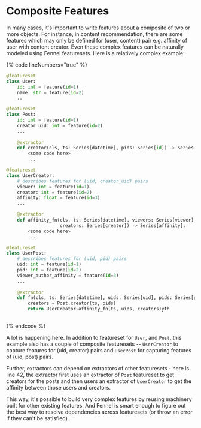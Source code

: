 # Composite Features

In many cases, it's important to write features about a composite of two or more objects. For instance, in content recommendation, there are some features which may only be defined for (user, content) pair e.g. affinity of user with content creator. Even these complex features can be naturally modeled using Fennel featuresets. Here is a relatively complex example:

{% code lineNumbers="true" %}
```python
@featureset
class User:
    id: int = feature(id=1)
    name: str = feature(id=2)
    ..

@featureset
class Post:
    id: int = feature(id=1)
    creator_uid: int = feature(id=2)    
    ...
    
    @extractor
    def creator(cls, ts: Series[datetime], pids: Series[id]) -> Series[creator_uid]:
        <some code here>
        ...

@featureset
class UserCreator:
    # describes features for (uid, creator_uid) pairs
    viewer: int = feature(id=1)
    creator: int = feature(id=2)
    affinity: float = feature(id=3)
    ...

    @extractor
    def affinity_fn(cls, ts: Series[datetime], viewers: Series[viewer], 
                    creators: Series[creator]) -> Series[affinity]:
        <some code here>
        ...

@featureset
class UserPost:
    # describes features for (uid, pid) pairs
    uid: int = feature(id=1)
    pid: int = feature(id=2)
    viewer_author_affinity = feature(id=3)
    ...
    
    @extractor
    def fn(cls, ts: Series[datetime], uids: Series[uid], pids: Series[pid]):
        creators = Post.creator(ts, pids)
        return UserCreator.affinity_fn(ts, uids, creators)yth
            
```
{% endcode %}

A lot is happening here. In addition to featureset for `User`, and `Post`, this example also has a couple of composite featuresets -- `UserCreator` to capture features for (uid, creator) pairs and `UserPost` for capturing features of (uid, post) pairs.&#x20;

Further, extractors can depend on extractors of other featuresets - here is line 42, the extractor first uses an extractor of `Post` featureset to get creators for the posts and then users an extractor of `UserCreator` to get the affinity between those users and creators.&#x20;



This way, it's possible to build very complex features by reusing machinery built for other existing features. And Fennel is smart enough to figure out the best way to resolve dependencies across featuresets (or throw an error if they can't be satisfied).&#x20;
